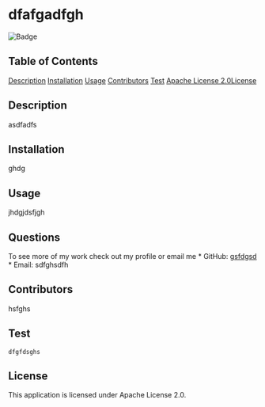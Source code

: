 
# dfafgadfgh 
![Badge](https://img.shields.io/badge/license-Apache&#32;License&#32;2.0-yellow.svg)

## Table of Contents
[Description](#description)
[Installation](#installation)
[Usage](#usage)
[Contributors](#contributors)
[Test](#test)
[Apache&#32;License&#32;2.0License](#license)

## Description
asdfadfs
## Installation
ghdg
## Usage
jhdgjdsfjgh
## Questions
To see more of my work check out my profile or email me
    * GitHub: [gsfdgsd](https://github.com/gsfdgsd/)
    * Email: sdfghsdfh
## Contributors
hsfghs
## Test
    dfgfdsghs
## License
This application is licensed under Apache&#32;License&#32;2.0.
